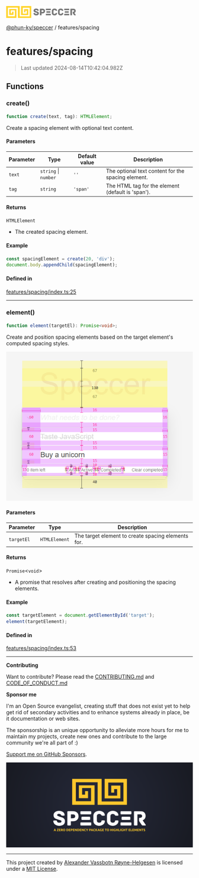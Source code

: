 <div>
  <img alt="SPECCER logo" src="https://raw.githubusercontent.com/phun-ky/speccer/main/public/logo-speccer-horizontal-colored-package.svg?raw=true" style="max-height:32px;" />
</div>

[@phun-ky/speccer](../README.md) / features/spacing

# features/spacing

> Last updated 2024-08-14T10:42:04.982Z

## Functions

### create()

```ts
function create(text, tag): HTMLElement;
```

Create a spacing element with optional text content.

#### Parameters

| Parameter | Type                 | Default value | Description                                        |
| --------- | -------------------- | ------------- | -------------------------------------------------- |
| `text`    | `string` \| `number` | `''`          | The optional text content for the spacing element. |
| `tag`     | `string`             | `'span'`      | The HTML tag for the element (default is 'span').  |

#### Returns

`HTMLElement`

- The created spacing element.

#### Example

```ts
const spacingElement = create(20, 'div');
document.body.appendChild(spacingElement);
```

#### Defined in

[features/spacing/index.ts:25](https://github.com/phun-ky/speccer/blob/main/src/features/spacing/index.ts#L25)

---

### element()

```ts
function element(targetEl): Promise<void>;
```

Create and position spacing elements based on the target element's computed spacing styles.

![spacing](https://github.com/phun-ky/speccer/blob/main/public/spacing.png?raw=true)

#### Parameters

| Parameter  | Type          | Description                                        |
| ---------- | ------------- | -------------------------------------------------- |
| `targetEl` | `HTMLElement` | The target element to create spacing elements for. |

#### Returns

`Promise`\<`void`>

- A promise that resolves after creating and positioning the spacing elements.

#### Example

```ts
const targetElement = document.getElementById('target');
element(targetElement);
```

#### Defined in

[features/spacing/index.ts:53](https://github.com/phun-ky/speccer/blob/main/src/features/spacing/index.ts#L53)

---

**Contributing**

Want to contribute? Please read the [CONTRIBUTING.md](https://github.com/phun-ky/speccer/blob/main/CONTRIBUTING.md) and [CODE_OF_CONDUCT.md](https://github.com/phun-ky/speccer/blob/main/CODE_OF_CONDUCT.md)

**Sponsor me**

I'm an Open Source evangelist, creating stuff that does not exist yet to help get rid of secondary activities and to enhance systems already in place, be it documentation or web sites.

The sponsorship is an unique opportunity to alleviate more hours for me to maintain my projects, create new ones and contribute to the large community we're all part of :)

[Support me on GitHub Sponsors](https://github.com/sponsors/phun-ky).

![Speccer banner, with logo and slogan: A zero dependency package to highlight elements](https://github.com/phun-ky/speccer/blob/main/public/speccer-banner.png?raw=true)

---

This project created by [Alexander Vassbotn Røyne-Helgesen](http://phun-ky.net) is licensed under a [MIT License](https://choosealicense.com/licenses/mit/).
